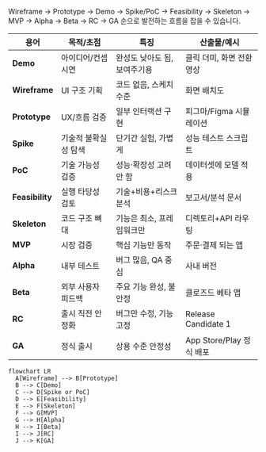 

Wireframe → Prototype → Demo → Spike/PoC → Feasibility → Skeleton → MVP → Alpha → Beta → RC → GA 순으로 발전하는 흐름을 잡을 수 있습니다.

| 용어              | 목적/초점       | 특징               | 산출물/예시               |
| --------------- | ----------- | ---------------- | -------------------- |
| **Demo**        | 아이디어/컨셉 시연  | 완성도 낮아도 됨, 보여주기용 | 클릭 더미, 화면 전환 영상      |
| **Wireframe**   | UI 구조 기획    | 코드 없음, 스케치 수준    | 화면 배치도               |
| **Prototype**   | UX/흐름 검증    | 일부 인터랙션 구현       | 피그마/Figma 시뮬레이션      |
| **Spike**       | 기술적 불확실성 탐색 | 단기간 실험, 가볍게      | 성능 테스트 스크립트          |
| **PoC**         | 기술 가능성 검증   | 성능·확장성 고려 안 함    | 데이터셋에 모델 적용          |
| **Feasibility** | 실행 타당성 검토   | 기술+비용+리스크 분석     | 보고서/분석 문서            |
| **Skeleton**    | 코드 구조 뼈대    | 기능은 최소, 프레임워크만   | 디렉토리+API 라우팅         |
| **MVP**         | 시장 검증       | 핵심 기능만 동작        | 주문·결제 되는 앱           |
| **Alpha**       | 내부 테스트      | 버그 많음, QA 중심     | 사내 버전                |
| **Beta**        | 외부 사용자 피드백  | 주요 기능 완성, 불안정    | 클로즈드 베타 앱            |
| **RC**          | 출시 직전 안정화   | 버그만 수정, 기능 고정    | Release Candidate 1  |
| **GA**          | 정식 출시       | 상용 수준 안정성        | App Store/Play 정식 배포 |


```mermaid
flowchart LR
  A[Wireframe] --> B[Prototype]
  B --> C[Demo]
  C --> D[Spike or PoC]
  D --> E[Feasibility]
  E --> F[Skeleton]
  F --> G[MVP]
  G --> H[Alpha]
  H --> I[Beta]
  I --> J[RC]
  J --> K[GA]

```
